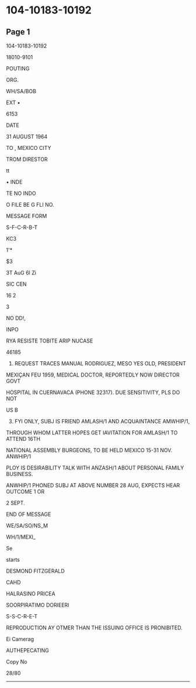 # 104-10183-10192

## Page 1

104-10183-10192

18010-9101

POUTING

ORG.

WH/SA/BOB

EXT •

6153

DATE

31 AUGUST 1964

TO , MEXICO CITY

TROM DIRESTOR

tt

• INDE

TE NO INDO

O FILE BE G FLI NO.

MESSAGE FORM

S-F-C-R-B-T

KC3

1'*

$3

3T AuG 6l Zi

SIC CEN

16 2

3

NO DD!,

INPO

RYA RESISTE TOBITE ARIP NUCASE

46185

1. REQUEST TRACES MANUAL RODRIGUEZ, MESO YES OLD, PRESIDENT

MEXIÇAN FEU 1959, MEDICAL DOCTOR, REPORTEDLY NOW DIRECTOR GOVT

HOSPITAL IN CUERNAVACA (PHONE 32317). DUE SENSITIVITY, PLS DO NOT

US B

3. FYI ONLY, SUBJ IS FRIEND AMLASH/1 AND ACQUAINTANCE AMWHIP/1,

THROUGH WHOM LATTER HOPES GET IAVITATION FOR AMLASH/1 TO ATTEND 16TH

NATIONAL ASSEMBLY BURGEONS, TO BE HELD MEXICO 15-31 NOV. ANWHIP/1

PLOY IS DESIRABILITY TALK WITH ANZASH/1 ABOUT PERSONAL FAMILY BUSINESS.

ANWHIP/1 PHONED SUBJ AT ABOVE NUMBER 28 AUG, EXPECTS HEAR OUTCOME 1 OR

2 SEPT.

END OF MESSAGE

WE/SA/SO/NS_M

WH/1/MEXI_

Se

starts

DESMOND FITZGERALD

CAHD

HALRASINO PRICEA

SOORPIRATIMO DORIEERI

S-S-C-R-E-T

REPRODUCTION AY OTMER THAN THE ISSUING OFFICE IS PRONIBITED.

Ei Camerag

AUTHEPECATING

Copy No

28/80

---

